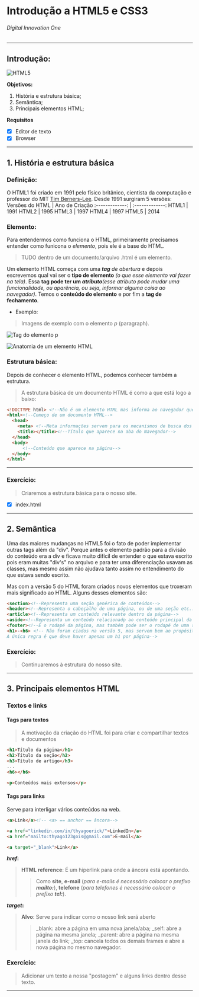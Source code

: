 # Introdução a HTML5 e CSS3
###### Digital Innovation One
---

## Introdução:
![HTML5](https://encrypted-tbn0.gstatic.com/images?q=tbn:ANd9GcQFd_5HLVA4Dj0GzUmGLxVcpeFN9kLU-j-L9g&usqp=CAU)

**Objetivos:**
1. História e estrutura básica;
2. Semântica;
3. Principais elementos HTML;

**Requisitos**
- [x] Editor de texto
- [x] Browser
---

## 1. História e estrutura básica

### Definição:
O HTML1 foi criado em 1991 pelo físico britânico, cientista da computação e professor do MIT [Tim Berners-Lee](https://www.w3.org/People/Berners-Lee/). Desde 1991 surgiram 5 versões:
Versões do HTML | Ano de Criação
:-------------: | :-------------:
HTML1 | 1991
HTML2 | 1995
HTML3 | 1997
HTML4 | 1997
HTML5 | 2014

### Elemento:
Para entendermos como funciona o HTML, primeiramente precisamos entender como funicona o _elemento_, pois ele é a base do HTML.
>TUDO dentro de um documento/arquivo .html é um elemento.

Um elemento HTML começa com uma _**tag** de abertura_ e depois escrevemos qual vai ser o **tipo de elemento** _(o que esse elemento vai fazer na tela)_. Essa **tag pode ter um _atributo_**_(esse atributo pode mudar uma funcionalidade, ou aparência, ou seja, informar alguma coisa ao navegador)_. Temos o **conteúdo do elemento** e por fim a **tag de fechamento**.

* Exemplo:
>Imagens de exemplo com o elemento _p_ (paragraph).

![Tag do elemento p](https://www.chiefofdesign.com.br/wp-content/uploads/2018/05/estrutura-de-um-elemento-html-768x398.jpg)

![Anatomia de um elemento HTML](https://media.prod.mdn.mozit.cloud/attachments/2014/11/14/9345/99516bbeb470af58b608d17bb30e53e6/grumpy-cat-attribute-small.png)

### Estrutura básica:
Depois de conhecer o elemento HTML, podemos conhecer também a estrutura. 
>A estrutura básica de um documento HTML é como a que está logo a baixo:

~~~HTML
<!DOCTYPE html> <!--Não é um elemento HTML mas informa ao navegador que, o que está sendo escrito é um texto em HTML5-->
<html><!--Começo de um documento HTML-->
  <head> 
    <meta> <!--Meta informações servem para os mecanismos de busca dos navegadores e bots indexarem a página da forma que definimos nas meta tags-->
    <title></title><!--Título que aparece na aba do Navegador-->
  </head>
  <body>
      <!--Conteúdo que aparece na página-->
  </body>  
</html> 
~~~
---

### Exercício:
>Criaremos a estrutura básica para o nosso site.

- [x] index.html

---

## 2. Semântica

Uma das maiores mudanças no HTML5 foi o  fato de poder implementar
outras tags além da "div". Porque antes o elemento padrão para a 
divisão do conteúdo era a div e ficava muito difícil de entender
o que estava escrito pois eram muitas "div's" no arquivo e para ter
uma diferenciação usavam as classes, mas mesmo assim não ajudava
tanto assim no entendimento do que estava sendo escrito.

Mas com a versão 5 do HTML foram criados novos elementos que troxeram
mais significado ao HTML.
Alguns desses elementos são:

~~~~HTML
<section><!--Representa uma seção genérica de conteúdos-->
<header><!--Representa o cabeçalho de uma página, ou de uma seção etc...-->
<article><!--Representa um conteúdo relevante dentro da página-->
<aside><!--Representa um conteúdo relacionadp ao conteúdo principal da página (normalmente uma "barra lateral")-->
<footer><!--É o rodapé da página, mas também pode ser o rodapé de uma section, ou de um article etc-->
<h1>-<h6> <!-- Não foram ciados na versão 5, mas servem bem ao propósito de trazer semântica, porque eles representam a importância de um título dentro de uma página.
A única regra é que deve haver apenas um h1 por página-->
~~~~

### Exercício:
>Continuaremos à estrutura do nosso site.
---

## 3. Principais elementos HTML

### Textos e links

#### Tags para textos

>A motivação da criação do HTML foi para criar e compartilhar textos
>e documentos

~~~~HTML
<h1>Título da página</h1>
<h2>Título da seção</h2>
<h3>Título de artigo</h3>
...
<h6></h6>

<p>Conteúdos mais extensos</p>
~~~~

#### Tags para links

Serve para interligar vários conteúdos na web.

~~~~HTML
<a>Link</a><!-- <a> == anchor == âncora-->

<a href="linkedin.com/in/thyagoerick/">LinkedIn</a>
<a href="mailto:thyago123gois@gmail.com">E-mail</a>

<a target="_blank">Link</a>
~~~~

**_href_:**
>**HTML reference**: É um hiperlink para onde a 
>âncora está apontando. 
>> Como **site**, **e-mail**
>(_para e-mails é necessário colocar o prefixo **mailto:**_),
> **telefone** (_para telefones é necessário colocar o prefixo **tel:**_).

**_target_:**
>**Alvo**: Serve para indicar como o nosso link será aberto
>> _blank: abre a página em uma nova janela/aba; _self: abre a página 
> na mesma janela; _parent: abre a página na mesma janela do link; 
> _top: cancela todos os demais frames e abre a nova página no mesmo 
> navegador.

### Exercício:
>Adicionar um texto a nossa "postagem" e alguns links dentro desse texto.
---